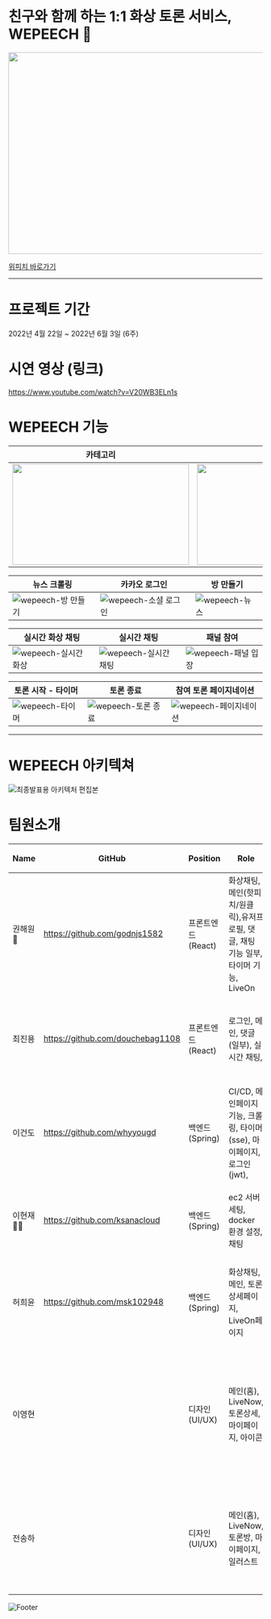 # 친구와 함께 하는 1:1 화상 토론 서비스, WEPEECH 🍑
<img src = "https://user-images.githubusercontent.com/57132148/171787944-2d5b6105-b809-438d-8fd8-06521f4e5c97.png" width="600" height="400">

[위피치 바로가기](https://www.wepeech.com/)


---
# 프로젝트 기간
2022년 4월 22일 ~ 2022년 6월 3일 (6주)

# 시연 영상 (링크)
https://www.youtube.com/watch?v=V20WB3ELn1s

# WEPEECH 기능
|카테고리|찬반 선택|원클릭 투표|
|--|--|--|
|<img src = "https://user-images.githubusercontent.com/57132148/171777559-72bab1b2-e51d-49d3-b7b3-20da1c6c26ab.gif" width="350" height="200"/>|<img src="https://user-images.githubusercontent.com/57132148/171777728-d8fede4a-40e4-4d98-b845-5cf74033568c.gif" width="350" height="200" />|<img src="https://user-images.githubusercontent.com/57132148/171778770-1da123c8-3f87-463b-9226-8d49e1080dc7.gif" width="350" height="200"/>|

|뉴스 크롤링|카카오 로그인|방 만들기|
|--|--|--|
|![wepeech-방 만들기](https://user-images.githubusercontent.com/57132148/171779406-fabc14b1-f1c6-4a1b-9097-514c980be5a2.gif)|![wepeech-소셜 로그인](https://user-images.githubusercontent.com/57132148/171779392-c05df2f9-be54-4dc9-8000-b58be6687589.gif)|![wepeech-뉴스](https://user-images.githubusercontent.com/57132148/171779372-559d1d77-b8b3-4490-82f9-8d72681bd88d.gif)|

|실시간 화상 채팅|실시간 채팅|패널 참여|
|--|--|--|
|![wepeech-실시간 화상](https://user-images.githubusercontent.com/57132148/171780270-911ab894-3e5d-4ba3-8e93-5aec6f567a37.gif)|![wepeech-실시간 채팅](https://user-images.githubusercontent.com/57132148/171780204-f7fafb7e-da69-4e23-a4e3-26b454478b49.gif)|![wepeech-패널 입장](https://user-images.githubusercontent.com/57132148/171780228-ec28fef4-5698-4b63-9b24-721de3ae388d.gif)|

|토론 시작 - 타이머|토론 종료|참여 토론 페이지네이션|
|--|--|--|
|![wepeech-타이머](https://user-images.githubusercontent.com/57132148/171780394-ec8c2c31-e37f-4982-a773-55bc73a200a9.gif)|![wepeech-토론 종료](https://user-images.githubusercontent.com/57132148/171780426-87f83fbf-dd68-4a8f-9007-47c1e8b0374b.gif)|![wepeech-페이지네이션](https://user-images.githubusercontent.com/57132148/171780440-8d147c68-a79e-443e-9ac4-e16f17ea9281.gif)|
---
# WEPEECH 아키텍쳐
![최종발표용 아키텍처 편집본](https://user-images.githubusercontent.com/57132148/171794647-e7c16325-0672-49d9-982d-53eab50542b7.png)

# 팀원소개
| Name | GitHub | Position | Role | 자기소개 |
| --- | --- | --- | --- | --- |
| 권해원🔰 | https://github.com/godnjs1582 | 프론트엔드(React) | 화상채팅,메인(핫피치/원클릭),유저프로필, 댓글, 채팅 기능 일부, 타이머 기능, LiveOn | User-friendly한 인터페이스 구축에 관심이 많는 개발자 권해원입니다. |
| 최진용 | https://github.com/douchebag1108 | 프론트엔드(React) | 로그인, 메인, 댓글(일부), 실시간 채팅, | 근본있는 코드와 흐름이 궁금한 최진용 입니다. |
| 이건도 | https://github.com/whyyougd | 백엔드(Spring) | CI/CD, 메인페이지 기능, 크롤링, 타이머(sse), 마이페이지, 로그인(jwt), | 끈기있는 무중단 코더. 알고리즘을 좋아하는 이건도입니다. |
| 이현재🔰🔰 | https://github.com/ksanacloud  | 백엔드(Spring) | ec2 서버 세팅, docker 환경 설정, 채팅 | 안되는걸 되게 하는 개발자 이현재입니다. |
| 허희윤 | https://github.com/msk102948 | 백엔드(Spring) | 화상채팅, 메인, 토론 상세페이지, LiveOn페이지 | 결국에는 어떻게든 해내는 개발자 허희윤입니다. |
| 이영현 |  | 디자인(UI/UX) | 메인(홈), LiveNow, 토론상세, 마이페이지, 아이콘  | 어떻게하면 효율적으로 좋은 결과를 얻어낼지 고민하는 디자이너 이영현입니다. |
| 전송하 |  | 디자인(UI/UX) | 메인(홈), LiveNow, 토론방, 마이페이지, 일러스트 | 사용자의 니즈를 끊임없이 고민하는 디자이너 전송하입니다. |

![Footer](https://capsule-render.vercel.app/api?type=waving&color=auto&height=200&section=footer)
<!--


**Here are some ideas to get you started:**

🙋‍♀️ A short introduction - what is your organization all about?
🌈 Contribution guidelines - how can the community get involved?
👩‍💻 Useful resources - where can the community find your docs? Is there anything else the community should know?
🍿 Fun facts - what does your team eat for breakfast?
🧙 Remember, you can do mighty things with the power of [Markdown](https://docs.github.com/github/writing-on-github/getting-started-with-writing-and-formatting-on-github/basic-writing-and-formatting-syntax)
-->
